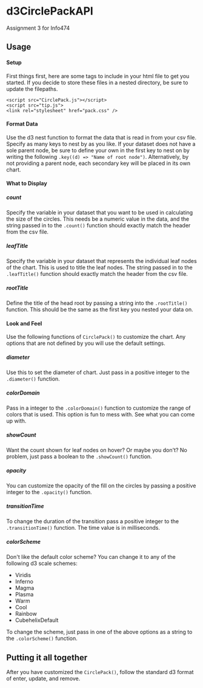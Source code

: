 # d3CirclePackAPI
Assignment 3 for Info474

## Usage
#### Setup
First things first, here are some tags to include in your html file to get you started. If you decide to store these files in a nested directory, be sure to update the filepaths.
``````````
<script src="CirclePack.js"></script>
<script src="tip.js">
<link rel="stylesheet" href="pack.css" />
``````````
#### Format Data
Use the d3 nest function to format the data that is read in from your csv file. Specify as many keys to nest by as you like. If your dataset does not have a sole parent node, be sure to define your own in the first key to nest on by writing the following `.key((d) => "Name of root node")`. Alternatively, by not providing a parent node, each secondary key will be placed in its own chart.
#### What to Display
##### count
Specify the variable in your dataset that you want to be used in calculating the size of the circles. This needs be a numeric value in the data, and the string passed in to the `.count()` function should exactly match the header from the csv file.
##### leafTitle
Specify the variable in your dataset that represents the individual leaf nodes of the chart. This is used to title the leaf nodes. The string passed in to the `.leafTitle()` function should exactly match the header from the csv file.
##### rootTitle
Define the title of the head root by passing a string into the `.rootTitle()` function. This should be the same as the first key you nested your data on.
#### Look and Feel
Use the following functions of `CirclePack()` to customize the chart. Any options that are not defined by you will use the default settings.
##### diameter
Use this to set the diameter of chart. Just pass in a positive integer to the `.diameter()` function.
##### colorDomain
Pass in a integer to the `.colorDomain()` function to customize the range of colors that is used. This option is fun to mess with. See what you can come up with.
##### showCount
Want the count shown for leaf nodes on hover? Or maybe you don't? No problem, just pass a boolean to the `.showCount()` function.
##### opacity
You can customize the opacity of the fill on the circles by passing a positive integer to the `.opacity()` function.
##### transitionTime
To change the duration of the transition pass a positive integer to the `.transitionTime()` function. The time value is in milliseconds.
##### colorScheme
Don't like the default color scheme? You can change it to any of the following d3 scale schemes:
- Viridis
- Inferno
- Magma
- Plasma
- Warm
- Cool
- Rainbow
- CubehelixDefault

To change the scheme, just pass in one of the above options as a string to the `.colorScheme()` function.

## Putting it all together
After you have customized the `CirclePack()`, follow the standard d3 format of enter, update, and remove.
